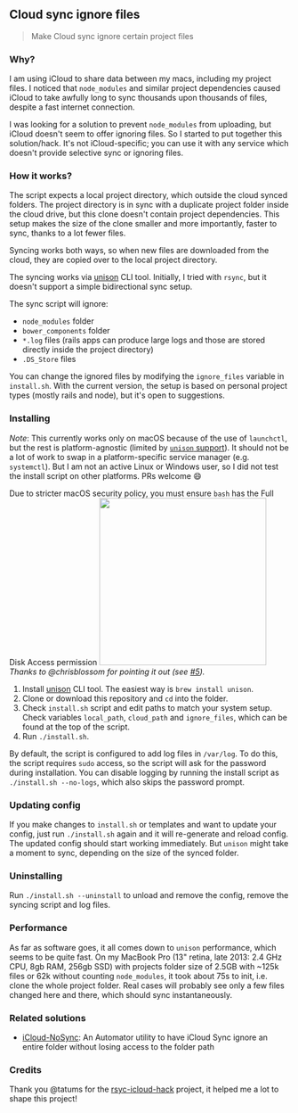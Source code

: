 ## Cloud sync ignore files

> Make Cloud sync ignore certain project files

### Why?

I am using iCloud to share data between my macs, including my project files. I noticed that `node_modules` and similar project dependencies caused iCloud to take awfully long to sync thousands upon thousands of files, despite a fast internet connection.

I was looking for a solution to prevent `node_modules` from uploading, but iCloud doesn't seem to offer ignoring files. So I started to put together this solution/hack. It's not iCloud-specific; you can use it with any service which doesn't provide selective sync or ignoring files.

### How it works?

The script expects a local project directory, which outside the cloud synced folders. The project directory is in sync with a duplicate project folder inside the cloud drive, but this clone doesn't contain project dependencies. This setup makes the size of the clone smaller and more importantly, faster to sync, thanks to a lot fewer files.


Syncing works both ways, so when new files are downloaded from the cloud, they are copied over to the local project directory.

The syncing works via [unison](https://www.cis.upenn.edu/~bcpierce/unison/index.html) CLI tool. Initially, I tried with `rsync`, but it doesn't support a simple bidirectional sync setup.

The sync script will ignore:
 - `node_modules` folder
 - `bower_components` folder
 - `*.log` files (rails apps can produce large logs and those are stored directly inside the project directory)
 - `.DS_Store` files

You can change the ignored files by modifying the `ignore_files` variable in `install.sh`. With the current version, the setup is based on personal project types (mostly rails and node), but it's open to suggestions.

### Installing

*Note*: This currently works only on macOS because of the use of `launchctl`, but the rest is platform-agnostic (limited by [`unison` support](https://github.com/bcpierce00/unison/wiki/Downloading-Unison)). It should not be a lot of work to swap in a platform-specific service manager (e.g. `systemctl`). But I am not an active Linux or Windows user, so I did not test the install script on other platforms. PRs welcome :smile:

Due to stricter macOS security policy, you must ensure `bash` has the Full Disk Access permission
<img src="https://user-images.githubusercontent.com/1595871/106532234-a6c0cf00-64a4-11eb-9821-a7b5b34ce69d.png" height="300"><br/>
_Thanks to @chrisblossom for pointing it out (see [#5](https://github.com/markogresak/cloud-ignore-files/issues/5#issuecomment-771240855))._

1. Install [unison](https://www.cis.upenn.edu/~bcpierce/unison/download.html) CLI tool. The easiest way is `brew install unison`.
2. Clone or download this repository and `cd` into the folder.
3. Check `install.sh` script and edit paths to match your system setup. Check variables `local_path`, `cloud_path` and `ignore_files`, which can be found at the top of the script.
4. Run `./install.sh`.

By default, the script is configured to add log files in `/var/log`. To do this, the script requires `sudo` access, so the script will ask for the password during installation. You can disable logging by running the install script as `./install.sh --no-logs`, which also skips the password prompt.

### Updating config

If you make changes to `install.sh` or templates and want to update your config, just run `./install.sh` again and it will re-generate and reload config. The updated config should start working immediately. But `unison` might take a moment to sync, depending on the size of the synced folder.

### Uninstalling

Run `./install.sh --uninstall` to unload and remove the config, remove the syncing script and log files.


### Performance

As far as software goes, it all comes down to `unison` performance, which seems to be quite fast. On my MacBook Pro (13" retina, late 2013: 2.4 GHz CPU, 8gb RAM, 256gb SSD) with projects folder size of 2.5GB with ~125k files or 62k without counting `node_modules`, it took about 75s to init, i.e. clone the whole project folder. Real cases will probably see only a few files changed here and there, which should sync instantaneously.


### Related solutions

- [iCloud-NoSync](https://github.com/tsdexter/iCloud-NoSync): An Automator utility to have iCloud Sync ignore an entire folder without losing access to the folder path

### Credits

Thank you @tatums for the [rsyc-icloud-hack](https://github.com/tatums/rsyc-icloud-hack) project, it helped me a lot to shape this project!
